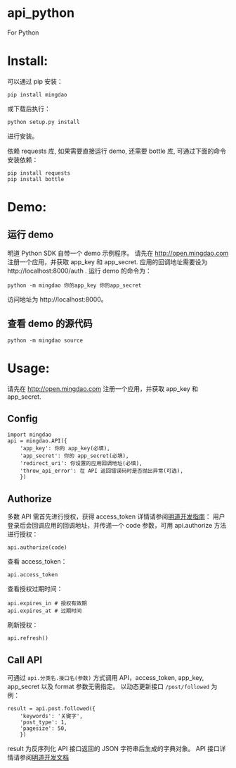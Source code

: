 api_python
==========

For Python

Install:
========
可以通过 pip 安装：

	pip install mingdao

或下载后执行：

	python setup.py install

进行安装。

依赖 requests 库, 如果需要直接运行 demo, 还需要 bottle 库, 可通过下面的命令安装依赖：

	pip install requests
	pip install bottle

Demo:
=====

## 运行 demo
明道 Python SDK 自带一个 demo 示例程序。
请先在 http://open.mingdao.com 注册一个应用，并获取 app_key 和 app_secret. 应用的回调地址需要设为 http://localhost:8000/auth .
运行 demo 的命令为：

	python -m mingdao 你的app_key 你的app_secret

访问地址为 http://localhost:8000。

## 查看 demo 的源代码
	
	python -m mingdao source


Usage:
======
请先在 http://open.mingdao.com 注册一个应用，并获取 app_key 和 app_secret.

## Config

	import mingdao
	api = mingdao.API({
		'app_key': 你的 app_key(必填),
		'app_secret': 你的 app_secret(必填),
		'redirect_uri': 你设置的应用回调地址(必填),
		'throw_api_error': 在 API 返回错误码时是否抛出异常(可选),
		})

## Authorize
多数 API 需首先进行授权，获得 access_token
详情请参阅[明道开发指南](http://open.mingdao.com/Home_document_intro.html)：
用户登录后会回调应用的回调地址，并传递一个 code 参数，可用 api.authorize 方法进行授权：

	api.authorize(code)

查看 access_token：

	api.access_token

查看授权过期时间：

	api.expires_in # 授权有效期
	api.expires_at # 过期时间

刷新授权：

	api.refresh()

## Call API
可通过 `api.分类名.接口名(参数)` 方式调用 API，access_token, app_key, app_secret 以及 format 参数无需指定。
以动态更新接口 `/post/followed` 为例：

	result = api.post.followed({
		'keywords': '关键字',
		'post_type': 1,
		'pagesize': 50,
		})

result 为反序列化 API 接口返回的 JSON 字符串后生成的字典对象。
API 接口详情请参阅[明道开发文档](http://open.mingdao.com/Home_document_intro.htm)